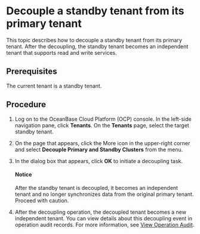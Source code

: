 # Decouple a standby tenant from its primary tenant

This topic describes how to decouple a standby tenant from its primary tenant. After the decoupling, the standby tenant becomes an independent tenant that supports read and write services.

## Prerequisites

The current tenant is a standby tenant.

## Procedure

1. Log on to the OceanBase Cloud Platform (OCP) console. In the left-side navigation pane, click **Tenants**. On the **Tenants** page, select the target standby tenant.

2. On the page that appears, click the More icon in the upper-right corner and select **Decouple Primary and Standby Clusters** from the menu.

3. In the dialog box that appears, click **OK** to initiate a decoupling task.

    <main id="notice" type='notice'>
    <h4>Notice</h4>
    <p>After the standby tenant is decoupled, it becomes an independent tenant and no longer synchronizes data from the original primary tenant. Proceed with caution. </p>
    </ul>
    </main>

4. After the decoupling operation, the decoupled tenant becomes a new independent tenant. You can view details about this decoupling event in operation audit records. For more information, see [View Operation Audit](../../1600.system-management-features/400.view-operation-audit.md).
